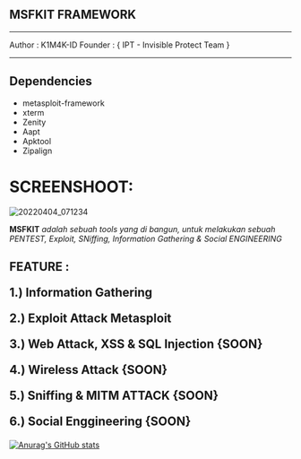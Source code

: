 ## MSFKIT FRAMEWORK
***
Author : K1M4K-ID Founder : { IPT - Invisible Protect Team }
***

## Dependencies
* metasploit-framework
* xterm
* Zenity
* Aapt
* Apktool
* Zipalign
 
# SCREENSHOOT:


![20220404_071234](https://user-images.githubusercontent.com/46388169/161455347-4d120f02-c18a-4b5f-96aa-cf369512dbce.jpg)


<p>
  <b>MSFKIT</b> <i>adalah sebuah tools yang di bangun, untuk melakukan sebuah PENTEST, Exploit, SNiffing, Information Gathering & Social ENGINEERING</i>
</p>

<h2>FEATURE : 
  
1.) Information Gathering
  
2.) Exploit Attack Metasploit
  
3.) Web Attack, XSS & SQL Injection {SOON}
  
4.) Wireless Attack {SOON}
  
5.) Sniffing & MITM ATTACK {SOON}
  
6.) Social Enggineering {SOON}  
  
</h2>


[![Anurag's GitHub stats](https://github-readme-stats.vercel.app/api?username=K1M4K-ID)](https://github.com/anuraghazra/github-readme-stats)
